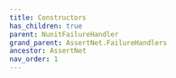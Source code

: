```yaml
---
title: Constructors
has_children: true
parent: NunitFailureHandler
grand_parent: AssertNet.FailureHandlers
ancestor: AssertNet
nav_order: 1
---
```


